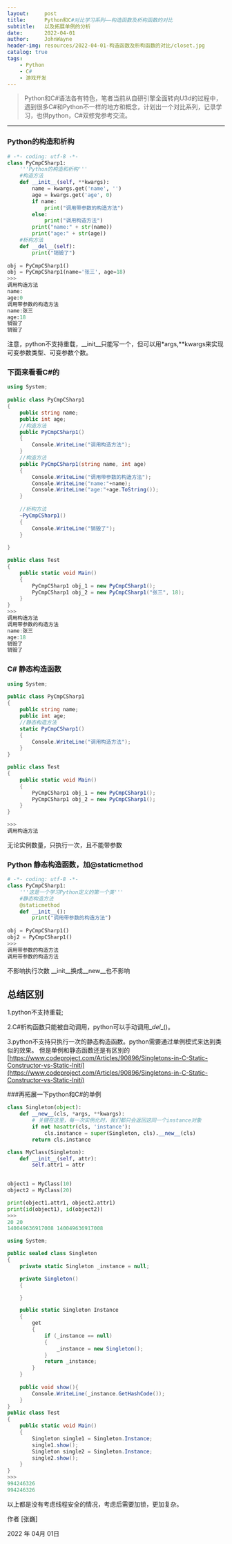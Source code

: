 ```yaml
---
layout:     post
title:      Python和C#对比学习系列——构造函数及析构函数的对比
subtitle:   以及拓展单例的分析
date:       2022-04-01
author:     JohnWayne
header-img: resources/2022-04-01-构造函数及析构函数的对比/closet.jpg
catalog: true
tags:
    - Python
    - C#
    - 游戏开发
---
```


>Python和C#语法各有特色，笔者当前从自研引擎全面转向U3d的过程中，遇到很多C#和Python不一样的地方和概念，计划出一个对比系列，记录学习，也供python，C#双修党参考交流。

------


### Python的构造和析构
```python
# -*- coding: utf-8 -*- 
class PyCmpCSharp1:
    '''Python的构造和析构'''
    #构造方法     
    def __init__(self, **kwargs):
        name = kwargs.get('name', '')
        age = kwargs.get('age', 0)
        if name:
            print("调用带参数的构造方法")
        else:
            print("调用构造方法")
        print("name:" + str(name))
        print("age:" + str(age))
    #析构方法     
    def __del__(self):
        print("销毁了")
        
obj = PyCmpCSharp1()
obj = PyCmpCSharp1(name='张三', age=18)
>>>
调用构造方法
name:
age:0
调用带参数的构造方法
name:张三
age:18
销毁了
销毁了
```
注意，python不支持重载，\__init__只能写一个，但可以用*args,\**kwargs来实现可变参数类型、可变参数个数。
### 下面来看看C#的

```C#
using System;
 
public class PyCmpCSharp1
{
    public string name;
    public int age;
    //构造方法
    public PyCmpCSharp1()
    {
        Console.WriteLine("调用构造方法");
    }
    //构造方法
    public PyCmpCSharp1(string name, int age)
    {
        Console.WriteLine("调用带参数的构造方法");
        Console.WriteLine("name:"+name);
        Console.WriteLine("age:"+age.ToString());
    }
    
    //析构方法
    ~PyCmpCSharp1()
    {
        Console.WriteLine("销毁了");
    }
    
}

public class Test
{
    public static void Main()
	{
	    PyCmpCSharp1 obj_1 = new PyCmpCSharp1();
	    PyCmpCSharp1 obj_2 = new PyCmpCSharp1("张三", 18);
	}
}
>>>
调用构造方法
调用带参数的构造方法
name:张三
age:18
销毁了
销毁了

```

### C# 静态构造函数
```C#
using System;
 
public class PyCmpCSharp1
{
    public string name;
    public int age;
    //静态构造方法
    static PyCmpCSharp1()
    {
        Console.WriteLine("调用构造方法");
    }
}

public class Test
{
    public static void Main()
	{
	    PyCmpCSharp1 obj_1 = new PyCmpCSharp1();
	    PyCmpCSharp1 obj_2 = new PyCmpCSharp1();
	}
}

>>>
调用构造方法
```
无论实例数量，只执行一次，且不能带参数
### Python 静态构造函数，加@staticmethod
```python
# -*- coding: utf-8 -*-
class PyCmpCSharp1:
    '''这是一个学习Python定义的第一个类'''
    #静态构造方法
    @staticmethod
    def __init__():
        print("调用带参数的构造方法")
        
obj = PyCmpCSharp1()
obj2 = PyCmpCSharp1()
>>>
调用带参数的构造方法
调用带参数的构造方法
```
不影响执行次数
__init__换成__new__也不影响

## 总结区别
1.python不支持重载;

2.C#析构函数只能被自动调用，python可以手动调用\__del__()。

3.python不支持只执行一次的静态构造函数。python需要通过单例模式来达到类似的效果。
但是单例和静态函数还是有区别的
[https://www.codeproject.com/Articles/90896/Singletons-in-C-Static-Constructor-vs-Static-Initi](https://www.codeproject.com/Articles/90896/Singletons-in-C-Static-Constructor-vs-Static-Initi)

###再拓展一下python和C#的单例
```python
class Singleton(object):
    def __new__(cls, *args, **kwargs):
        # 关键在这里，每一次实例化时，我们都只会返回这同一个instance对象 
        if not hasattr(cls, 'instance'):
            cls.instance = super(Singleton, cls).__new__(cls)
        return cls.instance

class MyClass(Singleton):            
    def __init__(self, attr):
        self.attr1 = attr
        

object1 = MyClass(10)
object2 = MyClass(20)

print(object1.attr1, object2.attr1)
print(id(object1), id(object2))
>>>
20 20
140049636917008 140049636917008
```


```C#
using System;

public sealed class Singleton
{
    private static Singleton _instance = null;

    private Singleton()
    {

    }

    public static Singleton Instance
    {
        get
        {
            if (_instance == null)
            {
                _instance = new Singleton();
            }
            return _instance;
        }
    }
    
    public void show(){
        Console.WriteLine(_instance.GetHashCode());
    }
}
public class Test
{
	public static void Main()
	{
		Singleton single1 = Singleton.Instance;
		single1.show();
		Singleton single2 = Singleton.Instance;
		single2.show();
	}
}
>>>
994246326
994246326
```
以上都是没有考虑线程安全的情况，考虑后需要加锁，更加复杂。



作者 [张巍]

2022 年 04月 01日    


